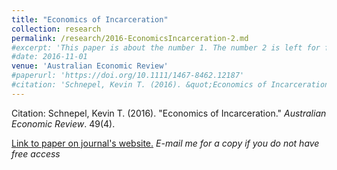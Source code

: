 ```yaml
---
title: "Economics of Incarceration"
collection: research
permalink: /research/2016-EconomicsIncarceration-2.md
#excerpt: 'This paper is about the number 1. The number 2 is left for future work.'
#date: 2016-11-01
venue: 'Australian Economic Review'
#paperurl: 'https://doi.org/10.1111/1467-8462.12187'
#citation: 'Schnepel, Kevin T. (2016). &quot;Economics of Incarceration.&quot; <i>Australian Economic Review</i>. 49(4).'
---
```


Citation: Schnepel, Kevin T. (2016). &quot;Economics of Incarceration.&quot; <i>Australian Economic Review</i>. 49(4).

[Link to paper on journal's website.](https://doi.org/10.1111/1467-8462.12187) *E-mail me for a copy if you do not have free access*






